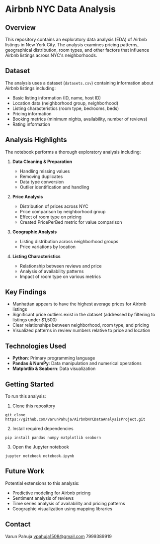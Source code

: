# Airbnb NYC Data Analysis

## Overview
This repository contains an exploratory data analysis (EDA) of Airbnb listings in New York City. The analysis examines pricing patterns, geographical distribution, room types, and other factors that influence Airbnb listings across NYC's neighborhoods.

## Dataset
The analysis uses a dataset (`datasets.csv`) containing information about Airbnb listings including:
- Basic listing information (ID, name, host ID)
- Location data (neighborhood group, neighborhood)
- Listing characteristics (room type, bedrooms, beds)
- Pricing information
- Booking metrics (minimum nights, availability, number of reviews)
- Rating information

## Analysis Highlights
The notebook performs a thorough exploratory analysis including:

1. **Data Cleaning & Preparation**
   - Handling missing values
   - Removing duplicates
   - Data type conversion
   - Outlier identification and handling

2. **Price Analysis**
   - Distribution of prices across NYC
   - Price comparison by neighborhood group
   - Effect of room type on pricing
   - Created PricePerBed metric for value comparison

3. **Geographic Analysis**
   - Listing distribution across neighborhood groups
   - Price variations by location

4. **Listing Characteristics**
   - Relationship between reviews and price
   - Analysis of availability patterns
   - Impact of room type on various metrics

## Key Findings
- Manhattan appears to have the highest average prices for Airbnb listings
- Significant price outliers exist in the dataset (addressed by filtering to listings under $1,500)
- Clear relationships between neighborhood, room type, and pricing
- Visualized patterns in review numbers relative to price and location

## Technologies Used
- **Python**: Primary programming language
- **Pandas & NumPy**: Data manipulation and numerical operations
- **Matplotlib & Seaborn**: Data visualization

## Getting Started
To run this analysis:

1. Clone this repository
```
git clone https://github.com/VarunPahuja/AirbnbNYCDataAnalysisProject.git
```

2. Install required dependencies
```
pip install pandas numpy matplotlib seaborn
```

3. Open the Jupyter notebook
```
jupyter notebook notebook.ipynb
```

## Future Work
Potential extensions to this analysis:
- Predictive modeling for Airbnb pricing
- Sentiment analysis of reviews
- Time series analysis of availability and pricing patterns
- Geographic visualization using mapping libraries


## Contact
Varun Pahuja 
vpahuja1508@gmail.com
7999389919
